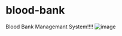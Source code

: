 # blood-bank
Blood Bank Managemant System!!!!
![image](https://user-images.githubusercontent.com/75800571/186397647-2fe68981-f191-4eb8-965b-cfe9e7e1769b.png)
